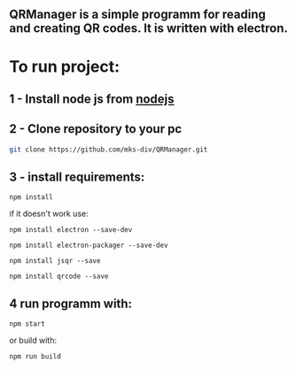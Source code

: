   ## QRManager is a simple programm for reading and creating QR codes. It is written with electron.
  
  # To run project:
  ## 1 - Install node js from [nodejs](https://nodejs.org/en)
  ## 2 - Clone repository to your pc
  ```bash
  git clone https://github.com/mks-div/QRManager.git
  ```
  ## 3 - install requirements: 
  ```shell
  npm install
  ```
  if it doesn't work use:
  ```shell
  npm install electron --save-dev
  ```
  ```shell
  npm install electron-packager --save-dev
  ```
  ```shell
  npm install jsqr --save
  ```
  ```shell
  npm install qrcode --save
  ```
  ## 4 run programm with: 
  ```shell
  npm start
  ```
  or build with:
  ```shell
  npm run build
  ```
